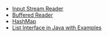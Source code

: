 
- [Input Stream Reader](https://www.javatpoint.com/java-inputstreamreader-class)
- [Buffered Reader](https://www.javatpoint.com/java-bufferedreader-class)
- [HashMap](https://www.geeksforgeeks.org/java-util-hashmap-in-java-with-examples/)
- [List Interface in Java with Examples](https://www.geeksforgeeks.org/list-interface-java-examples/)